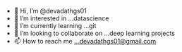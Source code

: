 - 👋 Hi, I’m @devadathgs01
- 👀 I’m interested in ...datascience
- 🌱 I’m currently learning ...git
- 💞️ I’m looking to collaborate on ...deep learning projects
- 📫 How to reach me ...devadathgs01@gmail.com

<!---
devadathgs01/devadathgs01 is a ✨ special ✨ repository because its `README.md` (this file) appears on your GitHub profile.
You can click the Preview link to take a look at your changes.
--->
